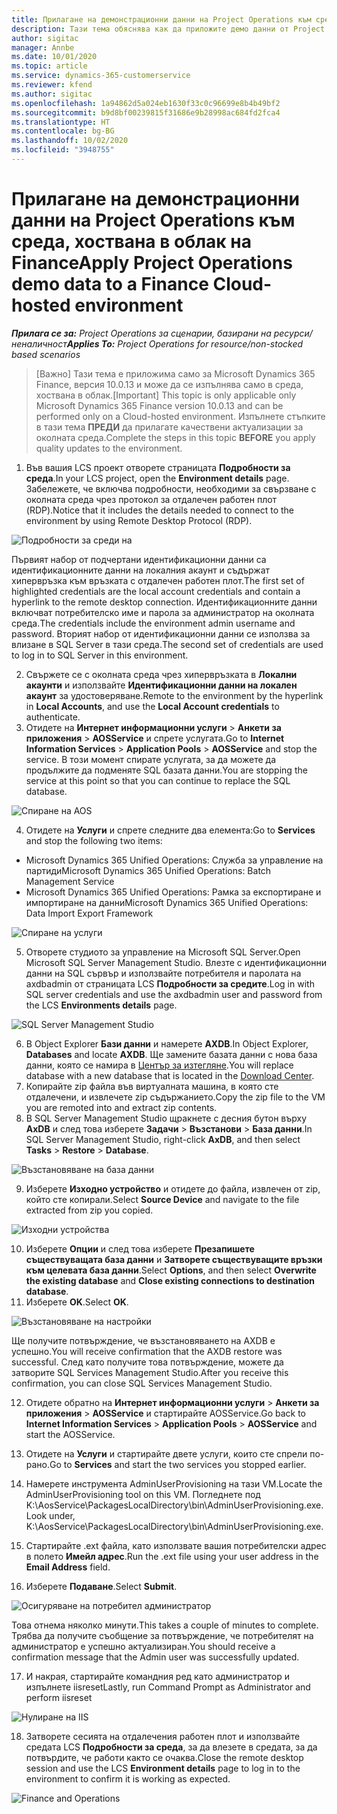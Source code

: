 ```yaml
---
title: Прилагане на демонстрационни данни на Project Operations към среда, хоствана в облак на Finance
description: Тази тема обяснява как да приложите демо данни от Project Operations към среда, хоствана в облак на Dynamics 365 Finance.
author: sigitac
manager: Annbe
ms.date: 10/01/2020
ms.topic: article
ms.service: dynamics-365-customerservice
ms.reviewer: kfend
ms.author: sigitac
ms.openlocfilehash: 1a94862d5a024eb1630f33c0c96699e8b4b49bf2
ms.sourcegitcommit: b9d8bf00239815f31686e9b28998ac684fd2fca4
ms.translationtype: HT
ms.contentlocale: bg-BG
ms.lasthandoff: 10/02/2020
ms.locfileid: "3948755"
---
```

# <a name="apply-project-operations-demo-data-to-a-finance-cloud-hosted-environment"></a><span data-ttu-id="886cc-103">Прилагане на демонстрационни данни на Project Operations към среда, хоствана в облак на Finance</span><span class="sxs-lookup"><span data-stu-id="886cc-103">Apply Project Operations demo data to a Finance Cloud-hosted environment</span></span>

<span data-ttu-id="886cc-104">_**Прилага се за:** Project Operations за сценарии, базирани на ресурси/неналичност_</span><span class="sxs-lookup"><span data-stu-id="886cc-104">_**Applies To:** Project Operations for resource/non-stocked based scenarios_</span></span>

><span data-ttu-id="886cc-105">[Важно] Тази тема е приложима само за Microsoft Dynamics 365 Finance, версия 10.0.13 и може да се изпълнява само в среда, хоствана в облак.</span><span class="sxs-lookup"><span data-stu-id="886cc-105">[Important] This topic is only applicable only Microsoft Dynamics 365 Finance version 10.0.13 and can be performed only on a Cloud-hosted environment.</span></span> <span data-ttu-id="886cc-106">Изпълнете стъпките в тази тема **ПРЕДИ** да прилагате качествени актуализации за околната среда.</span><span class="sxs-lookup"><span data-stu-id="886cc-106">Complete the steps in this topic **BEFORE** you apply quality updates to the environment.</span></span>

1. <span data-ttu-id="886cc-107">Във вашия LCS проект отворете страницата **Подробности за среда**.</span><span class="sxs-lookup"><span data-stu-id="886cc-107">In your LCS project, open the **Environment details** page.</span></span> <span data-ttu-id="886cc-108">Забележете, че включва подробности, необходими за свързване с околната среда чрез протокол за отдалечен работен плот (RDP).</span><span class="sxs-lookup"><span data-stu-id="886cc-108">Notice that it includes the details needed to connect to the environment by using Remote Desktop Protocol (RDP).</span></span>

![Подробности за среди на ](./media/1EnvironmentDetails.png)

<span data-ttu-id="886cc-110">Първият набор от подчертани идентификационни данни са идентификационните данни на локалния акаунт и съдържат хипервръзка към връзката с отдалечен работен плот.</span><span class="sxs-lookup"><span data-stu-id="886cc-110">The first set of highlighted credentials are the local account credentials and contain a hyperlink to the remote desktop connection.</span></span> <span data-ttu-id="886cc-111">Идентификационните данни включват потребителско име и парола за администратор на околната среда.</span><span class="sxs-lookup"><span data-stu-id="886cc-111">The credentials include the environment admin username and password.</span></span> <span data-ttu-id="886cc-112">Вторият набор от идентификационни данни се използва за влизане в SQL Server в тази среда.</span><span class="sxs-lookup"><span data-stu-id="886cc-112">The second set of credentials are used to log in to SQL Server in this environment.</span></span>

2. <span data-ttu-id="886cc-113">Свържете се с околната среда чрез хипервръзката в **Локални акаунти** и използвайте **Идентификационни данни на локален акаунт** за удостоверяване.</span><span class="sxs-lookup"><span data-stu-id="886cc-113">Remote to the environment by the hyperlink in **Local Accounts**, and use the **Local Account credentials** to authenticate.</span></span>
3. <span data-ttu-id="886cc-114">Отидете на **Интернет информационни услуги** > **Анкети за приложения** > **AOSService** и спрете услугата.</span><span class="sxs-lookup"><span data-stu-id="886cc-114">Go to **Internet Information Services** > **Application Pools** > **AOSService** and stop the service.</span></span> <span data-ttu-id="886cc-115">В този момент спирате услугата, за да можете да продължите да подменяте SQL базата данни.</span><span class="sxs-lookup"><span data-stu-id="886cc-115">You are stopping the service at this point so that you can continue to replace the SQL database.</span></span>

![Спиране на AOS](./media/2StopAOS.png)

4. <span data-ttu-id="886cc-117">Отидете на **Услуги** и спрете следните два елемента:</span><span class="sxs-lookup"><span data-stu-id="886cc-117">Go to **Services** and stop the following two items:</span></span>

- <span data-ttu-id="886cc-118">Microsoft Dynamics 365 Unified Operations: Служба за управление на партиди</span><span class="sxs-lookup"><span data-stu-id="886cc-118">Microsoft Dynamics 365 Unified Operations: Batch Management Service</span></span>
- <span data-ttu-id="886cc-119">Microsoft Dynamics 365 Unified Operations: Рамка за експортиране и импортиране на данни</span><span class="sxs-lookup"><span data-stu-id="886cc-119">Microsoft Dynamics 365 Unified Operations: Data Import Export Framework</span></span>

![Спиране на услуги](./media/3StopServices.png)

5. <span data-ttu-id="886cc-121">Отворете студиото за управление на Microsoft SQL Server.</span><span class="sxs-lookup"><span data-stu-id="886cc-121">Open Microsoft SQL Server Management Studio.</span></span> <span data-ttu-id="886cc-122">Влезте с идентификационни данни на SQL сървър и използвайте потребителя и паролата на axdbadmin от страницата LCS **Подробности за средите**.</span><span class="sxs-lookup"><span data-stu-id="886cc-122">Log in with SQL server credentials and use the axdbadmin user and password from the LCS **Environments details** page.</span></span>

![SQL Server Management Studio](./media/4SSMS.png)

6. <span data-ttu-id="886cc-124">В Object Explorer **Бази данни** и намерете **AXDB**.</span><span class="sxs-lookup"><span data-stu-id="886cc-124">In Object Explorer, **Databases** and locate **AXDB**.</span></span> <span data-ttu-id="886cc-125">Ще замените базата данни с нова база данни, която се намира в [Център за изтегляне](https://download.microsoft.com/download/1/a/3/1a314bd2-b082-4a87-abdc-1ba26c92b63d/ProjOpsDemoDataFOGARelease.zip).</span><span class="sxs-lookup"><span data-stu-id="886cc-125">You will replace database with a new database that is located in the [Download Center](https://download.microsoft.com/download/1/a/3/1a314bd2-b082-4a87-abdc-1ba26c92b63d/ProjOpsDemoDataFOGARelease.zip).</span></span> 
7. <span data-ttu-id="886cc-126">Копирайте zip файла във виртуалната машина, в която сте отдалечени, и извлечете zip съдържанието.</span><span class="sxs-lookup"><span data-stu-id="886cc-126">Copy the zip file to the VM you are remoted into and extract zip contents.</span></span>
8. <span data-ttu-id="886cc-127">В SQL Server Management Studio щракнете с десния бутон върху **AxDB** и след това изберете **Задачи** > **Възстанови** > **База данни**.</span><span class="sxs-lookup"><span data-stu-id="886cc-127">In SQL Server Management Studio, right-click **AxDB**, and then select **Tasks** > **Restore** > **Database**.</span></span>

![Възстановяване на база данни](./media/5RestoreDatabase.png)

9. <span data-ttu-id="886cc-129">Изберете **Изходно устройство** и отидете до файла, извлечен от zip, който сте копирали.</span><span class="sxs-lookup"><span data-stu-id="886cc-129">Select **Source Device** and navigate to the file extracted from zip you copied.</span></span>

![Изходни устройства](./media/6SourceDevice.png)

10. <span data-ttu-id="886cc-131">Изберете **Опции** и след това изберете **Презапишете съществуващата база данни** и **Затворете съществуващите връзки към целевата база данни**.</span><span class="sxs-lookup"><span data-stu-id="886cc-131">Select **Options**, and then select **Overwrite the existing database** and **Close existing connections to destination database**.</span></span> 
11. <span data-ttu-id="886cc-132">Изберете **OK**.</span><span class="sxs-lookup"><span data-stu-id="886cc-132">Select **OK**.</span></span>

![Възстановяване на настройки](./media/7RestoreSetting.png)

<span data-ttu-id="886cc-134">Ще получите потвърждение, че възстановяването на AXDB е успешно.</span><span class="sxs-lookup"><span data-stu-id="886cc-134">You will receive confirmation that the AXDB restore was successful.</span></span> <span data-ttu-id="886cc-135">След като получите това потвърждение, можете да затворите SQL Services Management Studio.</span><span class="sxs-lookup"><span data-stu-id="886cc-135">After you receive this confirmation, you can close SQL Services Management Studio.</span></span>

12. <span data-ttu-id="886cc-136">Отидете обратно на **Интернет информационни услуги** > **Анкети за приложения** > **AOSService** и стартирайте AOSService.</span><span class="sxs-lookup"><span data-stu-id="886cc-136">Go back to **Internet Information Services** > **Application Pools** > **AOSService** and start the AOSService.</span></span>
13. <span data-ttu-id="886cc-137">Отидете на **Услуги** и стартирайте двете услуги, които сте спрели по-рано.</span><span class="sxs-lookup"><span data-stu-id="886cc-137">Go to **Services** and start the two services you stopped earlier.</span></span>

14. <span data-ttu-id="886cc-138">Намерете инструмента AdminUserProvisioning на тази VM.</span><span class="sxs-lookup"><span data-stu-id="886cc-138">Locate the AdminUserProvisioning tool on this VM.</span></span> <span data-ttu-id="886cc-139">Погледнете под K:\AosService\PackagesLocalDirectory\bin\AdminUserProvisioning.exe.</span><span class="sxs-lookup"><span data-stu-id="886cc-139">Look under, K:\AosService\PackagesLocalDirectory\bin\AdminUserProvisioning.exe.</span></span>
15. <span data-ttu-id="886cc-140">Стартирайте .ext файла, като използвате вашия потребителски адрес в полето **Имейл адрес**.</span><span class="sxs-lookup"><span data-stu-id="886cc-140">Run the .ext file using your user address in the **Email Address** field.</span></span> 
16. <span data-ttu-id="886cc-141">Изберете **Подаване**.</span><span class="sxs-lookup"><span data-stu-id="886cc-141">Select **Submit**.</span></span>

![Осигуряване на потребител администратор](./media/8AdminUserProvisioning.png)

<span data-ttu-id="886cc-143">Това отнема няколко минути.</span><span class="sxs-lookup"><span data-stu-id="886cc-143">This takes a couple of minutes to complete.</span></span> <span data-ttu-id="886cc-144">Трябва да получите съобщение за потвърждение, че потребителят на администратор е успешно актуализиран.</span><span class="sxs-lookup"><span data-stu-id="886cc-144">You should receive a confirmation message that the Admin user was successfully updated.</span></span>

17. <span data-ttu-id="886cc-145">И накрая, стартирайте командния ред като администратор и изпълнете iisreset</span><span class="sxs-lookup"><span data-stu-id="886cc-145">Lastly, run Command Prompt as Administrator and perform iisreset</span></span>

![Нулиране на IIS](./media/9IISReset.png)

18. <span data-ttu-id="886cc-147">Затворете сесията на отдалечения работен плот и използвайте средата LCS **Подробности за среда**, за да влезете в средата, за да потвърдите, че работи както се очаква.</span><span class="sxs-lookup"><span data-stu-id="886cc-147">Close the remote desktop session and use the LCS **Environment details** page to log in to the environment to confirm it is working as expected.</span></span>

![Finance and Operations](./media/10FinanceAndOperations.png)
